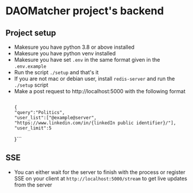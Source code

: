 # DAOMatcher project's backend

## Project setup

- Makesure you have python 3.8 or above installed
- Makesure you have python venv installed
- Makesure you have set `.env` in the same format given in the `.env.example`
- Run the script `./setup` and that's it
- If you are not mac or debian user, install `redis-server` and run the `./setup` script
- Make a post request to http://localhost:5000 with the following format
  > ```
      {
      "query":"Politics",
      "user_list":["@example@server", "https://www.linkedin.com/in/{linkedIn public identifier}/"],
      "user_limit":5
  }```

## SSE

- You can either wait for the server to finish with the process or register SSE on your client at `http://localhost:5000/stream` to get live updates from the server
